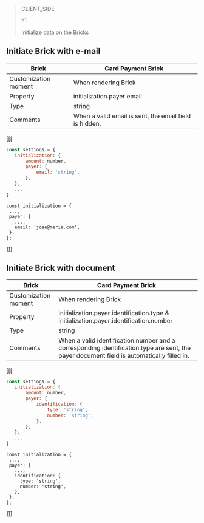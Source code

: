 > CLIENT_SIDE
>
> h1
>
> Initialize data on the Bricks

## Initiate Brick with e-mail

| Brick | Card Payment Brick |
| --- | --- |
| Customization moment | When rendering Brick |
| Property | initialization.payer.email |
| Type | string |
| Comments | When a valid email is sent, the email field is hidden. |

[[[
```javascript
const settings = {
   initialization: {
       amount: number,
       payer: {
           email: 'string',
       },
   },
   ...
}
```
```react-jsx
const initialization = {
 ...,
 payer: {
   ...,
   email: 'jose@maria.com',
 },
};
```
]]]

## Initiate Brick with document

| Brick | Card Payment Brick |
| --- | --- |
| Customization moment | When rendering Brick |
| Property | initialization.payer.identification.type & initialization.payer.identification.number |
| Type | string |
| Comments | When a valid identification.number and a corresponding identification.type are sent, the payer document field is automatically filled in. |

[[[
```javascript
const settings = {
   initialization: {
       amount: number,
       payer: {
           identification: {
               type: 'string',
               number: 'string',
           },
       },
   },
   ...
}
```
```react-jsx
const initialization = {
 ...,
 payer: {
   ...,
   identification: {
     type: 'string',
     number: 'string',
   },
 },
};
```
]]]